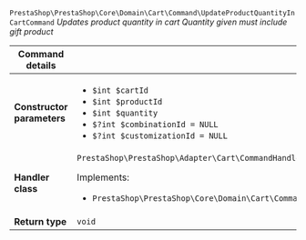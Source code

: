 `PrestaShop\PrestaShop\Core\Domain\Cart\Command\UpdateProductQuantityInCartCommand`
_Updates product quantity in cart Quantity given must include gift product_

| Command details            |    |
| -------------------------- | -- |
| **Constructor parameters** | <ul> <li>`$int $cartId`</li>  <li>`$int $productId`</li>  <li>`$int $quantity`</li>  <li>`$?int $combinationId = NULL`</li>  <li>`$?int $customizationId = NULL`</li> </ul> |
| **Handler class**          | `PrestaShop\PrestaShop\Adapter\Cart\CommandHandler\UpdateProductQuantityInCartHandler`  <p> Implements: </p> <ul>  <li>`PrestaShop\PrestaShop\Core\Domain\Cart\CommandHandler\UpdateProductQuantityInCartHandlerInterface`</li>  |
| **Return type** |  `void`  |
